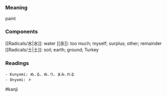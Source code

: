 ### Meaning

paint

### Components

[[Radicals/水|水]]: water [[余]]: too much; myself; surplus; other; remainder [[Radicals/土|土]]: soil; earth; ground; Turkey

### Readings

```
- Kunyomi: ぬ.る、ぬ.り、まみ.れる
- Onyomi: ト
```

#kanji